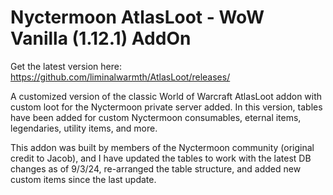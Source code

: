 # Nyctermoon AtlasLoot - WoW Vanilla (1.12.1) AddOn

Get the latest version here: https://github.com/liminalwarmth/AtlasLoot/releases/

A customized version of the classic World of Warcraft AtlasLoot addon with custom loot for the Nyctermoon private server added. In this version, tables have been added for custom Nyctermoon consumables, eternal items, legendaries, utility items, and more.

This addon was built by members of the Nyctermoon community (original credit to Jacob), and I have updated the tables to work with the latest DB changes as of 9/3/24, re-arranged the table structure, and added new custom items since the last update.
